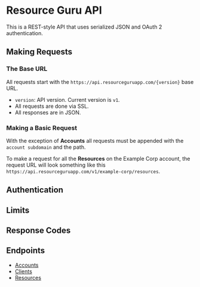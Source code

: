 # Resource Guru API

This is a REST-style API that uses serialized JSON and OAuth 2 authentication.

## Making Requests

### The Base URL

All requests start with the `https://api.resourceguruapp.com/{version}` base URL.

* `version`: API version. Current version is `v1`.
* All requests are done via SSL.
* All responses are in JSON.

### Making a Basic Request

With the exception of **Accounts** all requests must be appended with the `account subdomain`
and the path.

To make a request for all the **Resources** on the Example Corp account, the request URL will look
something like this `https://api.resourceguruapp.com/v1/example-corp/resources`.

## Authentication

## Limits

## Response Codes

## Endpoints

* [Accounts](./tree/master/endpoints/accounts.md)
* [Clients](./tree/master/endpoints/clients.md)
* [Resources](./tree/master/endpoints/resources.md)

